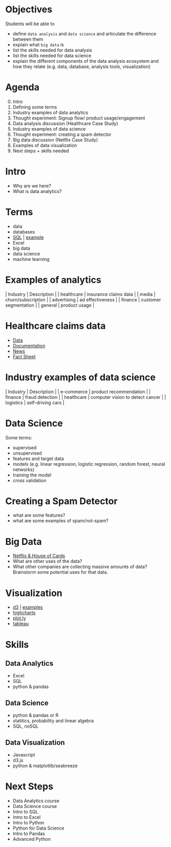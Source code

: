 # Objectives
Students will be able to
- define `data analysis` and `data science` and articulate the difference between them
- explain what `big data` is
- list the skills needed for data analysis
- list the skills needed for data science
- explain the different components of the data analysis ecosystem and how they relate (e.g. data, database, analysis tools, visualization)

# Agenda
0. Intro
1. Defining some terms
2. Industry examples of data analytics
3. Thought experiment: Signup flow/ product usage/engagement
3. Data analysis discussion (Healthcare Case Study)
4. Industry examples of data science
5. Thought experiment: creating a spam detector
6. Big data discussion (Netflix Case Study)
7. Examples of data visualization
8. Next steps + skills needed

# Intro
- Why are we here?
- What is data analytics?

# Terms
- data
- databases
- [SQL](http://support.sas.com/documentation/cdl/en/sqlproc/63043/HTML/default/images/proc-sql-ex3a.png) | [example](https://upload.wikimedia.org/wikipedia/en/8/87/Sql_query1.png)
- Excel
- big data
- data science
- machine learning

# Examples of analytics
|  Industry     |  Description                                |
|  healthcare   |  insurance claims data                      |
|  media        |  churn/subscription                         |
|  advertising  |  ad effectiveness                           |
|  finance      |  customer segmentation                      |
|  general      |  product usage                              |

# Healthcare claims data
- [Data](https://docs.google.com/spreadsheets/d/1xB5KMLhb0ETkowUzBV6EQho9DVpzP-o0By1q1kkBnN4/edit?usp=sharing)
- [Documentation](https://www.cms.gov/Research-Statistics-Data-and-Systems/Statistics-Trends-and-Reports/Medicare-Provider-Charge-Data/Downloads/Medicare-Physician-and-Other-Supplier-PUF-Methodology.pdf)
- [News](http://www.fiercehealthfinance.com/story/cms-releases-new-physician-hospital-payment-data/2015-06-01)
- [Fact Sheet](https://www.cms.gov/Newsroom/MediaReleaseDatabase/Fact-sheets/2015-Fact-sheets-items/2015-06-01.html)

# Industry examples of data science
|   Industry       |   Description                           |
|  e-commerce      | product recommendation                  |
|  finance         | fraud detection                         |
|  healthcare      | computer vision to detect cancer        |
|  logistics       | self-driving cars                       |

# Data Science
Some terms:
- supervised
- unsupervised
- features and target data
- models (e.g. linear regression, logistic regression, random forest, neural networks)
- training the model
- cross validation

# Creating a Spam Detector
- what are some features?
- what are some examples of spam/not-spam?

# Big Data
- [Netflix & House of Cards](https://upload.wikimedia.org/wikipedia/en/8/87/Sql_query1.png)
- What are other uses of the data?
- What other companies are collecting massive amounts of data? Brainstorm some potential uses for that data.

# Visualization
- [d3](https://github.com/mbostock/d3/wiki/Gallery) | [examples](https://github.com/mbostock/d3/wiki/Gallery)
- [highcharts](http://www.highcharts.com/)
- [plot.ly](https://plot.ly/)
- [tableau](http://www.tableau.com/)

# Skills
## Data Analytics
- Excel
- SQL
- python & pandas

## Data Science
- python & pandas or R
- statitics, probability and linear algebra
- SQL, noSQL

## Data Visualization
- Javascript
- d3.js
- python & matplotlib/seabreeze

# Next Steps
- Data Analytics course
- Data Science course
- Intro to SQL
- Intro to Excel
- Intro to Python
- Python for Data Science
- Intro to Pandas
- Advanced Python